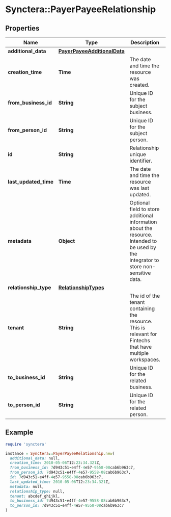 # Synctera::PayerPayeeRelationship

## Properties

| Name | Type | Description | Notes |
| ---- | ---- | ----------- | ----- |
| **additional_data** | [**PayerPayeeAdditionalData**](PayerPayeeAdditionalData.md) |  |  |
| **creation_time** | **Time** | The date and time the resource was created. | [optional][readonly] |
| **from_business_id** | **String** | Unique ID for the subject business.  | [optional] |
| **from_person_id** | **String** | Unique ID for the subject person.  | [optional] |
| **id** | **String** | Relationship unique identifier. | [optional][readonly] |
| **last_updated_time** | **Time** | The date and time the resource was last updated. | [optional][readonly] |
| **metadata** | **Object** | Optional field to store additional information about the resource. Intended to be used by the integrator to store non-sensitive data.  | [optional] |
| **relationship_type** | [**RelationshipTypes**](RelationshipTypes.md) |  |  |
| **tenant** | **String** | The id of the tenant containing the resource. This is relevant for Fintechs that have multiple workspaces.  | [optional] |
| **to_business_id** | **String** | Unique ID for the related business.  | [optional] |
| **to_person_id** | **String** | Unique ID for the related person.  | [optional] |

## Example

```ruby
require 'synctera'

instance = Synctera::PayerPayeeRelationship.new(
  additional_data: null,
  creation_time: 2010-05-06T12:23:34.321Z,
  from_business_id: 7d943c51-e4ff-4e57-9558-08cab6b963c7,
  from_person_id: 7d943c51-e4ff-4e57-9558-08cab6b963c7,
  id: 7d943c51-e4ff-4e57-9558-08cab6b963c7,
  last_updated_time: 2010-05-06T12:23:34.321Z,
  metadata: null,
  relationship_type: null,
  tenant: abcdef_ghijkl,
  to_business_id: 7d943c51-e4ff-4e57-9558-08cab6b963c7,
  to_person_id: 7d943c51-e4ff-4e57-9558-08cab6b963c7
)
```

